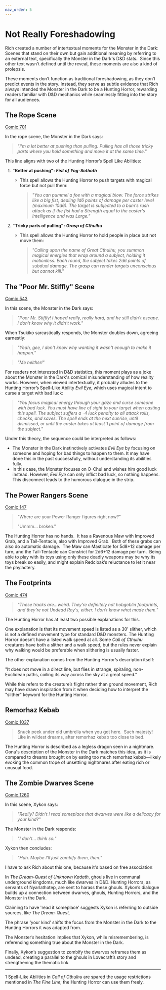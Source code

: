 ```yaml
---
nav_order: 5
---
```

# Not Really Foreshadowing

Rich created a number of intertextual moments for the Monster in the Dark: Scenes that stand on their own but gain additional meaning by referring to an external text, specifically the Monster in the Dark's D&D stats.  Since this other text wasn't defined until the reveal, these moments are also a kind of prolepsis.&#x20;

These moments don’t function as traditional foreshadowing, as they don’t predict events in the story. Instead, they serve as subtle evidence that Rich always intended the Monster in the Dark to be a Hunting Horror, rewarding readers familiar with D&D mechanics while seamlessly fitting into the story for all audiences.

## The Rope Scene

[Comic 701](https://www.giantitp.com/comics/oots0701.html)

In the rope scene, the Monster in the Dark says:

> *"I'm a lot better at pushing than pulling. Pulling has all those tricky parts where you hold something and move it at the same time."*

This line aligns with two of the Hunting Horror’s Spell Like Abilities:

1. **"Better at pushing":** ***Fist of Yog-Sothoth***

   - This spell allows the Hunting Horror to push targets with magical force but not pull them:
     > *"You can pummel a foe with a magical blow. The force strikes like a big fist, dealing 1d6 points of damage per caster level (maximum 10d6). The target is subjected to a bum's rush attack as if the fist had a Strength equal to the caster's Intelligence and was Large."*

2. **"Tricky parts of pulling":** ***Grasp of Cthulhu***

   - This spell allows the Hunting Horror to hold people in place but not move them:
     > *"Calling upon the name of Great Cthulhu, you summon magical energies that wrap around a subject, holding it motionless. Each round, the subject takes 2d6 points of subdual damage. The grasp can render targets unconscious but cannot kill."*

## The "Poor Mr. Stiffly" Scene

[Comic 543](https://www.giantitp.com/comics/oots0543.html)

In this scene, the Monster in the Dark says:

> *"Poor Mr. Stiffly! I hoped really, really hard, and he still didn't escape. I don't know why it didn't work."*

When Tsukiko sarcastically responds, the Monster doubles down, agreeing earnestly:

> *"Yeah, gee, I don't know why wanting it wasn't enough to make it happen."*

> *"Me neither!"*

For readers not interested in D&D statistics, this moment plays as a joke about the Monster in the Dark's comical misunderstanding of how reality works. However, when viewed intertextually, it probably alludes to the Hunting Horror’s Spell-Like Ability *Evil Eye*, which uses magical intent to curse a target with bad luck:

> *"You focus magical energy through your gaze and curse someone with bad luck. You must have line of sight to your target when casting this spell. The subject suffers a -4 luck penalty to all attack rolls, checks, and saves. The spell ends at the next sunrise, until dismissed, or until the caster takes at least 1 point of damage from the subject."*

Under this theory, the sequence could be interpreted as follows:

- The Monster in the Dark instinctively activates *Evil Eye* by focusing on someone and hoping for bad things to happen to them. It may have done this in the past successfully, without understanding its abilities fully.
- In this case, the Monster focuses on O-Chul and wishes him good luck instead. However, *Evil Eye* can only inflict bad luck, so nothing happens. This disconnect leads to the humorous dialogue in the strip.

## The Power Rangers Scene

[Comic 147](https://www.giantitp.com/comics/oots0147.html)

> "Where are your Power Ranger figures right now?"
>
> "Ummm... broken."

The Hunting Horror has no hands.  It has a Ravenous Maw with Improved Grab, and a Tail-Tentacle, also with Improved Grab.  Both of these grabs can also do automatic damage.  The Maw can Masticate for 5d8+12 damage per turn, and the Tail-Tentacle can Constrict for 2d6+12 damage per turn.  Being able to play with its toys using only these deadly weapons may be why its toys break so easily, and might explain Redcloak’s reluctance to let it near the phylactery.

## The Footprints

[Comic 474](https://www.giantitp.com/comics/oots0474.html)

> *"These tracks are...weird. They're definitely not hobgoblin footprints, and they're not Undead Roy's, either. I don't know what made them."*

The Hunting Horror has at least two possible explanations for this.

One explanation is that its movement speed is listed as a 30' slither, which is not a defined movement type for standard D&D monsters. The Hunting Horror doesn’t have a listed walk speed at all. Some *Call of Cthulhu* creatures have both a slither and a walk speed, but the rules never explain why walking would be preferable when slithering is usually faster.&#x20;

The other explanation comes from the Hunting Horror’s description itself:

"It does not move in a direct line, but flies in strange, spiraling, non-Euclidean paths, coiling its way across the sky at a great speed."

While this refers to the creature’s flight rather than ground movement, Rich may have drawn inspiration from it when deciding how to interpret the "slither" keyword for the Hunting Horror.

## Remorhaz Kebab

[Comic 1037](https://www.giantitp.com/comics/oots1037.html)

> Snuck peek under old umbrella when you got here.  Such majesty!  Like in wildest dreams, after remorhaz kebab too close to bed.

The Hunting Horror is described as a legless dragon seen in a nightmare. Oona's description of the Monster in the Dark matches this idea, as it is compared to dreams brought on by eating too much remorhaz kebab—likely evoking the common trope of unsettling nightmares after eating rich or unusual food.

## The Zombie Dwarves Scene

[Comic 1260](https://www.giantitp.com/comics/oots1260.html)

In this scene, Xykon says:

> *"Really? Didn't I read someplace that dwarves were like a delicacy for your kind?"*

The Monster in the Dark responds:

> *"I don't... think so."*

Xykon then concludes:

> *"Huh. Maybe I'll just zombify them, then."*

I have to ask Rich about this one, because it's based on free association:

In *The Dream-Quest of Unknown Kadath*, ghouls live in communal underground kingdoms, much like dwarves in D&D. Hunting Horrors, as servants of Nyarlathotep, are sent to harass these ghouls. Xykon’s dialogue builds up a connection between dwarves, ghouls, Hunting Horrors, and the Monster in the Dark.

Claiming to have 'read it someplace' suggests Xykon is referring to outside sources, like *The Dream-Quest*.

The phrase 'your kind' shifts the focus from the Monster in the Dark to the Hunting Horrors it was adapted from.

The Monster’s hesitation implies that Xykon, while misremembering, is referencing something true about the Monster in the Dark.

Finally, Xykon’s suggestion to zombify the dwarves reframes them as undead, creating a parallel to the ghouls in Lovecraft’s story and strengthening the thematic link.

---

1 Spell-Like Abilities in *Call of Cthulhu* are spared the usage restrictions mentioned in *The Fine Line*; the Hunting Horror can use them freely.

